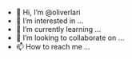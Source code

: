 - 👋 Hi, I’m @oliverlari
- 👀 I’m interested in ...
- 🌱 I’m currently learning ...
- 💞️ I’m looking to collaborate on ...
- 📫 How to reach me ...

<!---
oliverlari/oliverlari is a ✨ special ✨ repository because its `README.md` (this file) appears on your GitHub profile.
You can click the Preview link to take a look at your changes.
--->
